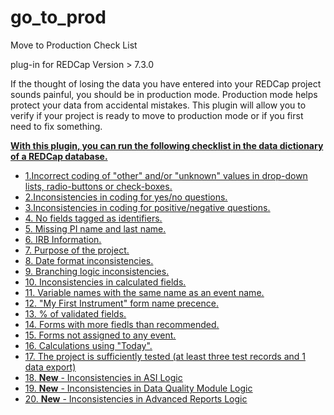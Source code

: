 # go_to_prod


Move to Production Check List

plug-in for REDCap Version > 7.3.0

If the thought of losing the data you have entered into your REDCap project sounds painful, you should be in production mode. Production mode helps protect your data from accidental mistakes. This plugin will allow you to verify if your project is ready to move to production mode or if you first need to fix something.

<strong><u>With this plugin, you can run the following checklist in the data dictionary of a REDCap database.<u/></strong>
<ul>
  <li>1.Incorrect coding of "other" and/or "unknown" values in drop-down lists, radio-buttons or check-boxes.</li>
  <li>2.Inconsistencies in coding for yes/no questions.</li>
  <li>3.Inconsistencies in coding for positive/negative questions. </li>
    <li>4. No fields tagged as identifiers.</li>
    <li>5. Missing PI name and last name.  </li>  
  
  <li>6. IRB Information.  </li> 
<li>7. Purpose of the project. </li> 
       <li>8. Date format inconsistencies. </li> 
        <li>9. Branching logic inconsistencies.  </li> 
         <li>10. Inconsistencies in calculated fields.  </li> 
          <li>11. Variable names with the same name as an event name.  </li> 
           <li>12. "My First Instrument" form name precence.  </li> 
            <li>13. % of validated fields.  </li> 
             <li>14. Forms with more fiedls than recommended.  </li> 
              <li>15. Forms not assigned to any event.  </li> 
               <li>16. Calculations using "Today".  </li> 
                <li>17. The project is sufficiently tested (at least three test records and 1 data export)  </li> 
                <li>18. <strong>New</strong> - Inconsistencies in ASI Logic  </li> 
                 <li>19. <strong>New</strong> - Inconsistencies in Data Quality Module Logic  </li> 
                <li>20. <strong>New</strong> - Inconsistencies in Advanced Reports Logic  </li> 
</ul>
